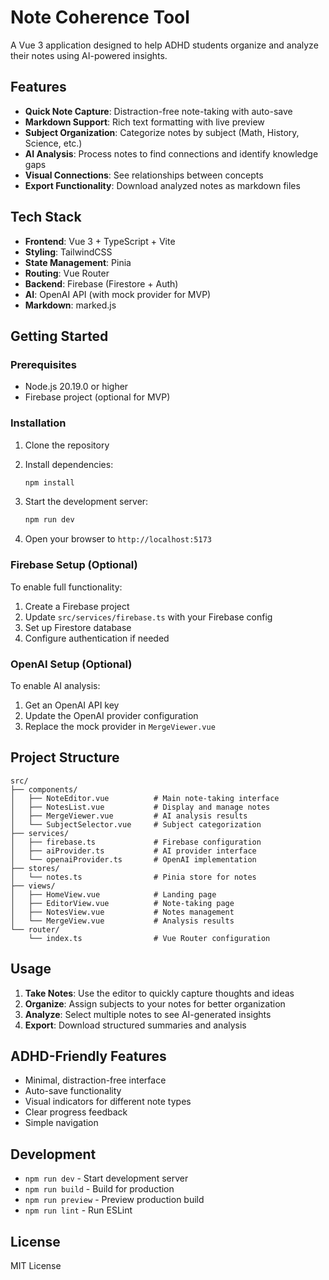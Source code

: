 # Note Coherence Tool

A Vue 3 application designed to help ADHD students organize and analyze their notes using AI-powered insights.

## Features

- **Quick Note Capture**: Distraction-free note-taking with auto-save
- **Markdown Support**: Rich text formatting with live preview
- **Subject Organization**: Categorize notes by subject (Math, History, Science, etc.)
- **AI Analysis**: Process notes to find connections and identify knowledge gaps
- **Visual Connections**: See relationships between concepts
- **Export Functionality**: Download analyzed notes as markdown files

## Tech Stack

- **Frontend**: Vue 3 + TypeScript + Vite
- **Styling**: TailwindCSS
- **State Management**: Pinia
- **Routing**: Vue Router
- **Backend**: Firebase (Firestore + Auth)
- **AI**: OpenAI API (with mock provider for MVP)
- **Markdown**: marked.js

## Getting Started

### Prerequisites

- Node.js 20.19.0 or higher
- Firebase project (optional for MVP)

### Installation

1. Clone the repository
2. Install dependencies:

   ```bash
   npm install
   ```

3. Start the development server:

   ```bash
   npm run dev
   ```

4. Open your browser to `http://localhost:5173`

### Firebase Setup (Optional)

To enable full functionality:

1. Create a Firebase project
2. Update `src/services/firebase.ts` with your Firebase config
3. Set up Firestore database
4. Configure authentication if needed

### OpenAI Setup (Optional)

To enable AI analysis:

1. Get an OpenAI API key
2. Update the OpenAI provider configuration
3. Replace the mock provider in `MergeViewer.vue`

## Project Structure

```
src/
├── components/
│   ├── NoteEditor.vue          # Main note-taking interface
│   ├── NotesList.vue           # Display and manage notes
│   ├── MergeViewer.vue         # AI analysis results
│   └── SubjectSelector.vue     # Subject categorization
├── services/
│   ├── firebase.ts             # Firebase configuration
│   ├── aiProvider.ts           # AI provider interface
│   └── openaiProvider.ts       # OpenAI implementation
├── stores/
│   └── notes.ts                # Pinia store for notes
├── views/
│   ├── HomeView.vue            # Landing page
│   ├── EditorView.vue          # Note-taking page
│   ├── NotesView.vue           # Notes management
│   └── MergeView.vue           # Analysis results
└── router/
    └── index.ts                # Vue Router configuration
```

## Usage

1. **Take Notes**: Use the editor to quickly capture thoughts and ideas
2. **Organize**: Assign subjects to your notes for better organization
3. **Analyze**: Select multiple notes to see AI-generated insights
4. **Export**: Download structured summaries and analysis

## ADHD-Friendly Features

- Minimal, distraction-free interface
- Auto-save functionality
- Visual indicators for different note types
- Clear progress feedback
- Simple navigation

## Development

- `npm run dev` - Start development server
- `npm run build` - Build for production
- `npm run preview` - Preview production build
- `npm run lint` - Run ESLint

## License

MIT License
